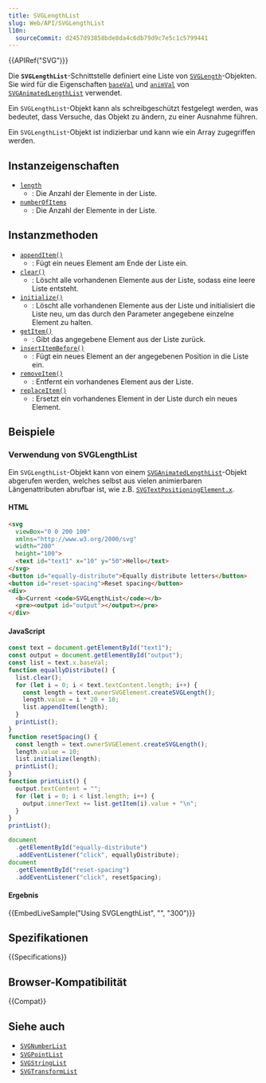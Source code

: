 ```yaml
---
title: SVGLengthList
slug: Web/API/SVGLengthList
l10n:
  sourceCommit: d2457d93858bde8da4c6db79d9c7e5c1c5799441
---
```


{{APIRef("SVG")}}

Die **`SVGLengthList`**-Schnittstelle definiert eine Liste von [`SVGLength`](/de/docs/Web/API/SVGLength)-Objekten. Sie wird für die Eigenschaften [`baseVal`](/de/docs/Web/API/SVGAnimatedLengthList/baseVal) und [`animVal`](/de/docs/Web/API/SVGAnimatedLengthList/animVal) von [`SVGAnimatedLengthList`](/de/docs/Web/API/SVGAnimatedLengthList) verwendet.

Ein `SVGLengthList`-Objekt kann als schreibgeschützt festgelegt werden, was bedeutet, dass Versuche, das Objekt zu ändern, zu einer Ausnahme führen.

Ein `SVGLengthList`-Objekt ist indizierbar und kann wie ein Array zugegriffen werden.

## Instanzeigenschaften

- [`length`](/de/docs/Web/API/SVGLengthList/length)
  - : Die Anzahl der Elemente in der Liste.
- [`numberOfItems`](/de/docs/Web/API/SVGLengthList/numberOfItems)
  - : Die Anzahl der Elemente in der Liste.

## Instanzmethoden

- [`appendItem()`](/de/docs/Web/API/SVGLengthList/appendItem)
  - : Fügt ein neues Element am Ende der Liste ein.
- [`clear()`](/de/docs/Web/API/SVGLengthList/clear)
  - : Löscht alle vorhandenen Elemente aus der Liste, sodass eine leere Liste entsteht.
- [`initialize()`](/de/docs/Web/API/SVGLengthList/initialize)
  - : Löscht alle vorhandenen Elemente aus der Liste und initialisiert die Liste neu, um das durch den Parameter angegebene einzelne Element zu halten.
- [`getItem()`](/de/docs/Web/API/SVGLengthList/getItem)
  - : Gibt das angegebene Element aus der Liste zurück.
- [`insertItemBefore()`](/de/docs/Web/API/SVGLengthList/insertItemBefore)
  - : Fügt ein neues Element an der angegebenen Position in die Liste ein.
- [`removeItem()`](/de/docs/Web/API/SVGLengthList/removeItem)
  - : Entfernt ein vorhandenes Element aus der Liste.
- [`replaceItem()`](/de/docs/Web/API/SVGLengthList/replaceItem)
  - : Ersetzt ein vorhandenes Element in der Liste durch ein neues Element.

## Beispiele

### Verwendung von SVGLengthList

Ein `SVGLengthList`-Objekt kann von einem [`SVGAnimatedLengthList`](/de/docs/Web/API/SVGAnimatedLengthList)-Objekt abgerufen werden, welches selbst aus vielen animierbaren Längenattributen abrufbar ist, wie z.B. [`SVGTextPositioningElement.x`](/de/docs/Web/API/SVGTextPositioningElement/x).

#### HTML

```html
<svg
  viewBox="0 0 200 100"
  xmlns="http://www.w3.org/2000/svg"
  width="200"
  height="100">
  <text id="text1" x="10" y="50">Hello</text>
</svg>
<button id="equally-distribute">Equally distribute letters</button>
<button id="reset-spacing">Reset spacing</button>
<div>
  <b>Current <code>SVGLengthList</code></b>
  <pre><output id="output"></output></pre>
</div>
```

#### JavaScript

```js
const text = document.getElementById("text1");
const output = document.getElementById("output");
const list = text.x.baseVal;
function equallyDistribute() {
  list.clear();
  for (let i = 0; i < text.textContent.length; i++) {
    const length = text.ownerSVGElement.createSVGLength();
    length.value = i * 20 + 10;
    list.appendItem(length);
  }
  printList();
}
function resetSpacing() {
  const length = text.ownerSVGElement.createSVGLength();
  length.value = 10;
  list.initialize(length);
  printList();
}
function printList() {
  output.textContent = "";
  for (let i = 0; i < list.length; i++) {
    output.innerText += list.getItem(i).value + "\n";
  }
}
printList();

document
  .getElementById("equally-distribute")
  .addEventListener("click", equallyDistribute);
document
  .getElementById("reset-spacing")
  .addEventListener("click", resetSpacing);
```

#### Ergebnis

{{EmbedLiveSample("Using SVGLengthList", "", "300")}}

## Spezifikationen

{{Specifications}}

## Browser-Kompatibilität

{{Compat}}

## Siehe auch

- [`SVGNumberList`](/de/docs/Web/API/SVGNumberList)
- [`SVGPointList`](/de/docs/Web/API/SVGPointList)
- [`SVGStringList`](/de/docs/Web/API/SVGStringList)
- [`SVGTransformList`](/de/docs/Web/API/SVGTransformList)
